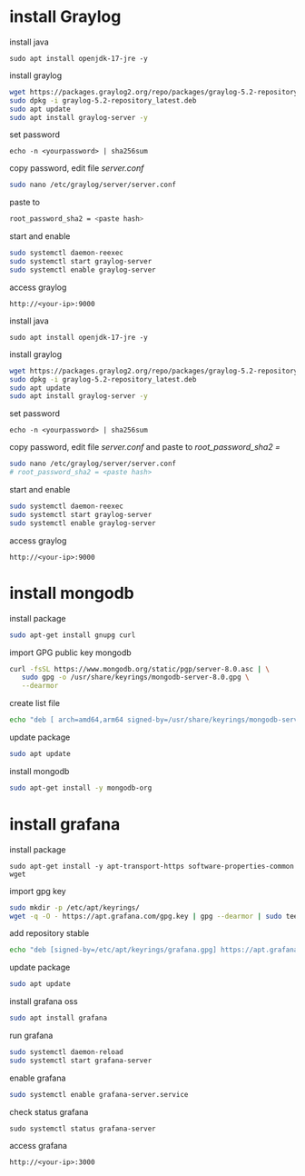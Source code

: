 # install Graylog

install java
```
sudo apt install openjdk-17-jre -y
```
install graylog
```bash
wget https://packages.graylog2.org/repo/packages/graylog-5.2-repository_latest.deb
sudo dpkg -i graylog-5.2-repository_latest.deb
sudo apt update
sudo apt install graylog-server -y
```

set password
```
echo -n <yourpassword> | sha256sum
```

copy password, edit file *server.conf*
```bash
sudo nano /etc/graylog/server/server.conf
```

paste to
```bash
root_password_sha2 = <paste hash>
```

start and enable
```bash
sudo systemctl daemon-reexec
sudo systemctl start graylog-server
sudo systemctl enable graylog-server
```

access graylog
```
http://<your-ip>:9000
```

install java
```
sudo apt install openjdk-17-jre -y
```
install graylog
```bash
wget https://packages.graylog2.org/repo/packages/graylog-5.2-repository_latest.deb
sudo dpkg -i graylog-5.2-repository_latest.deb
sudo apt update
sudo apt install graylog-server -y
```

set password
```
echo -n <yourpassword> | sha256sum
```

copy password, edit file *server.conf* and paste to *root_password_sha2 = <paste hash>*
```bash
sudo nano /etc/graylog/server/server.conf
# root_password_sha2 = <paste hash>
```

start and enable
```bash
sudo systemctl daemon-reexec
sudo systemctl start graylog-server
sudo systemctl enable graylog-server
```

access graylog
```
http://<your-ip>:9000
```

# install mongodb

install package
```bash
sudo apt-get install gnupg curl
```

import GPG public key mongodb
```bash
curl -fsSL https://www.mongodb.org/static/pgp/server-8.0.asc | \
   sudo gpg -o /usr/share/keyrings/mongodb-server-8.0.gpg \
   --dearmor
```

create list file
```bash
echo "deb [ arch=amd64,arm64 signed-by=/usr/share/keyrings/mongodb-server-8.0.gpg ] https://repo.mongodb.org/apt/ubuntu noble/mongodb-org/8.0 multiverse" | sudo tee /etc/apt/sources.list.d/mongodb-org-8.0.list
```

update package
```bash
sudo apt update
```

install mongodb
```bash
sudo apt-get install -y mongodb-org
```

# install grafana

install package
```
sudo apt-get install -y apt-transport-https software-properties-common wget
```

import gpg key
```bash
sudo mkdir -p /etc/apt/keyrings/
wget -q -O - https://apt.grafana.com/gpg.key | gpg --dearmor | sudo tee /etc/apt/keyrings/grafana.gpg > /dev/null
```

add repository stable
```bash
echo "deb [signed-by=/etc/apt/keyrings/grafana.gpg] https://apt.grafana.com stable main" | sudo tee -a /etc/apt/sources.list.d/grafana.list
```

update package
```bash
sudo apt update
```

install grafana oss
```bash
sudo apt install grafana
```

run grafana
```bash
sudo systemctl daemon-reload
sudo systemctl start grafana-server
```

enable grafana
```bash
sudo systemctl enable grafana-server.service
```

check status grafana
```
sudo systemctl status grafana-server
```

access grafana
```
http://<your-ip>:3000
```
